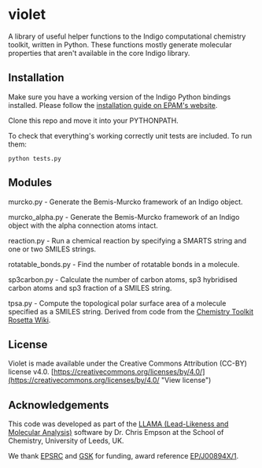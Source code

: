 # violet
A library of useful helper functions to the Indigo computational chemistry toolkit, written in Python. These functions mostly generate molecular properties that aren't available in the core Indigo library.

## Installation
Make sure you have a working version of the Indigo Python bindings installed. Please follow the [installation guide on EPAM's website](http://lifescience.opensource.epam.com/indigo/index.html). 

Clone this repo and move it into your PYTHONPATH.

To check that everything's working correctly unit tests are included. To run them:

    python tests.py
    
## Modules
murcko.py - Generate the Bemis-Murcko framework of an Indigo object.

murcko_alpha.py - Generate the Bemis-Murcko framework of an Indigo object with the alpha connection atoms intact.

reaction.py - Run a chemical reaction by specifying a SMARTS string and one or two SMILES strings.

rotatable_bonds.py - Find the number of rotatable bonds in a molecule.

sp3carbon.py - Calculate the number of carbon atoms, sp3 hybridised carbon atoms and sp3 fraction of a SMILES string.

tpsa.py - Compute the topological polar surface area of a molecule specified as a SMILES string. Derived from code from the [Chemistry Toolkit Rosetta Wiki](http://ctr.wikia.com/wiki/Calculate_TPSA).

## License
Violet is made available under the Creative Commons Attribution (CC-BY) license v4.0.
[https://creativecommons.org/licenses/by/4.0/](https://creativecommons.org/licenses/by/4.0/ "View license")

## Acknowledgements
This code was developed as part of the [LLAMA (Lead-Likeness and Molecular Analysis)](https://llama.leeds.ac.uk) software by Dr. Chris Empson at the School of Chemistry, University of Leeds, UK. 

We thank [EPSRC](https://www.epsrc.ac.uk/) and [GSK](http://www.gsk.com/) for funding, award reference [EP/J00894X/1](http://gow.epsrc.ac.uk/NGBOViewGrant.aspx?GrantRef=EP/J00894X/1).

